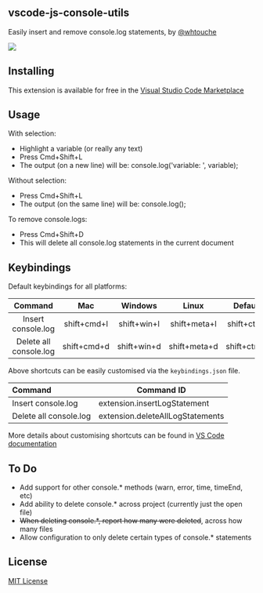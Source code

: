 ## vscode-js-console-utils

Easily insert and remove console.log statements, by [@whtouche](https://twitter.com/whtouche)

![](https://i.imgur.com/0tiesd2.gif)

## Installing

This extension is available for free in the [Visual Studio Code Marketplace](https://marketplace.visualstudio.com/items?itemName=whtouche.vscode-js-console-utils)

## Usage

With selection:
* Highlight a variable (or really any text)
* Press Cmd+Shift+L
* The output (on a new line) will be: console.log('variable: ', variable);

Without selection:
* Press Cmd+Shift+L
* The output (on the same line) will be: console.log();

To remove console.logs:
* Press Cmd+Shift+D
* This will delete all console.log statements in the current document

## Keybindings

Default keybindings for all platforms:

|              Command              |     Mac     |   Windows   |    Linux     |   Default    |
| :-------------------------------: | :---------: | :---------: | :----------: | :----------: |
| Insert console.log | shift+cmd+l | shift+win+l | shift+meta+l | shift+ctrl+l |
| Delete all console.log | shift+cmd+d | shift+win+d | shift+meta+d | shift+ctrl+d |

Above shortcuts can be easily customised via the `keybindings.json` file.

| Command                           | Command ID                       |
| :-------------------------------- | -------------------------------- |
| Insert console.log             | extension.insertLogStatement     |
| Delete all console.log | extension.deleteAllLogStatements |

More details about customising shortcuts can be found in [VS Code documentation](http://code.visualstudio.com/docs/getstarted/keybindings#_customizing-shortcut)

## To Do
* Add support for other console.* methods (warn, error, time, timeEnd, etc)
* Add ability to delete console.* across project (currently just the open file)
* ~~When deleting console.*, report how many were deleted~~, across how many files
* Allow configuration to only delete certain types of console.* statements

## License
[MIT License](LICENSE)